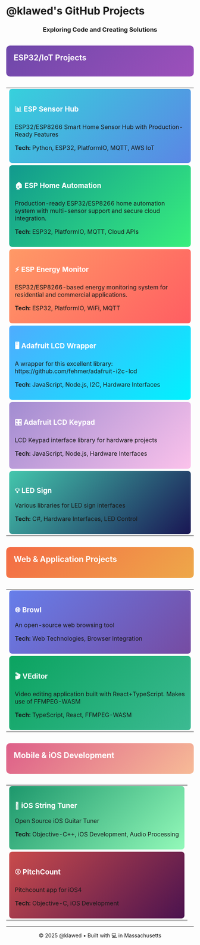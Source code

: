 # @klawed's GitHub Projects

<div align="center">
 
  <h3>Exploring Code and Creating Solutions</h3>
</div>

<br>

<div style="background: linear-gradient(135deg, #6e48aa, #9d50bb); padding: 20px; border-radius: 10px; margin-bottom: 30px;">
  <h2 style="color: white; margin-top: 0;">ESP32/IoT Projects</h2>
</div>

<table>
  <tr>
    <td>
      <div style="background: linear-gradient(135deg, #36d1dc, #5b86e5); padding: 15px; border-radius: 8px;">
        <h3><a href="https://github.com/klawed/esp-sensor-hub" style="color: white; text-decoration: none;">📊 ESP Sensor Hub</a></h3>
        <p>ESP32/ESP8266 Smart Home Sensor Hub with Production-Ready Features</p>
        <p><strong>Tech:</strong> Python, ESP32, PlatformIO, MQTT, AWS IoT</p>
      </div>
    </td>
  </tr>
  <tr>
    <td>
      <div style="background: linear-gradient(135deg, #11998e, #38ef7d); padding: 15px; border-radius: 8px;">
        <h3><a href="https://github.com/klawed/esp-home-automation" style="color: white; text-decoration: none;">🏠 ESP Home Automation</a></h3>
        <p>Production-ready ESP32/ESP8266 home automation system with multi-sensor support and secure cloud integration.</p>
        <p><strong>Tech:</strong> ESP32, PlatformIO, MQTT, Cloud APIs</p>
      </div>
    </td>
  </tr>
  <tr>
    <td>
      <div style="background: linear-gradient(135deg, #ff9966, #ff5e62); padding: 15px; border-radius: 8px;">
        <h3><a href="https://github.com/klawed/esp-energy-monitor" style="color: white; text-decoration: none;">⚡ ESP Energy Monitor</a></h3>
        <p>ESP32/ESP8266-based energy monitoring system for residential and commercial applications.</p>
        <p><strong>Tech:</strong> ESP32, PlatformIO, WiFi, MQTT</p>
      </div>
    </td>
  </tr>
  <tr>
    <td>
      <div style="background: linear-gradient(135deg, #4facfe, #00f2fe); padding: 15px; border-radius: 8px;">
        <h3><a href="https://github.com/klawed/ada-lcd-wrapper" style="color: white; text-decoration: none;">🖥️ Adafruit LCD Wrapper</a></h3>
        <p>A wrapper for this excellent library: https://github.com/fehmer/adafruit-i2c-lcd</p>
        <p><strong>Tech:</strong> JavaScript, Node.js, I2C, Hardware Interfaces</p>
      </div>
    </td>
  </tr>
  <tr>
    <td>
      <div style="background: linear-gradient(135deg, #a18cd1, #fbc2eb); padding: 15px; border-radius: 8px;">
        <h3><a href="https://github.com/klawed/ada-lcd-keypad" style="color: white; text-decoration: none;">🎛️ Adafruit LCD Keypad</a></h3>
        <p>LCD Keypad interface library for hardware projects</p>
        <p><strong>Tech:</strong> JavaScript, Node.js, Hardware Interfaces</p>
      </div>
    </td>
  </tr>
  <tr>
    <td>
      <div style="background: linear-gradient(135deg, #43C6AC, #191654); padding: 15px; border-radius: 8px;">
        <h3><a href="https://github.com/klawed/led-sign" style="color: white; text-decoration: none;">💡 LED Sign</a></h3>
        <p>Various libraries for LED sign interfaces</p>
        <p><strong>Tech:</strong> C#, Hardware Interfaces, LED Control</p>
      </div>
    </td>
  </tr>
</table>

<div style="background: linear-gradient(135deg, #f46b45, #eea849); padding: 20px; border-radius: 10px; margin: 30px 0;">
  <h2 style="color: white; margin-top: 0;">Web & Application Projects</h2>
</div>

<table>
  <tr>
    <td>
      <div style="background: linear-gradient(135deg, #667eea, #764ba2); padding: 15px; border-radius: 8px;">
        <h3><a href="https://github.com/klawed/browl" style="color: white; text-decoration: none;">🌐 Browl</a></h3>
        <p>An open-source web browsing tool</p>
        <p><strong>Tech:</strong> Web Technologies, Browser Integration</p>
      </div>
    </td>
  </tr>
  <tr>
    <td>
      <div style="background: linear-gradient(135deg, #0ba360, #3cba92); padding: 15px; border-radius: 8px;">
        <h3><a href="https://github.com/klawed/veditor" style="color: white; text-decoration: none;">🎬 VEditor</a></h3>
        <p>Video editing application built with React+TypeScript. Makes use of FFMPEG-WASM</p>
        <p><strong>Tech:</strong> TypeScript, React, FFMPEG-WASM</p>
      </div>
    </td>
  </tr>
</table>



<div style="background: linear-gradient(135deg, #DD5E89, #F7BB97); padding: 20px; border-radius: 10px; margin: 30px 0;">
  <h2 style="color: white; margin-top: 0;">Mobile & iOS Development</h2>
</div>

<table>
  <tr>
    <td>
      <div style="background: linear-gradient(135deg, #1D976C, #93F9B9); padding: 15px; border-radius: 8px;">
        <h3><a href="https://github.com/klawed/iOS-String-Tuner" style="color: white; text-decoration: none;">🎸 iOS String Tuner</a></h3>
        <p>Open Source iOS Guitar Tuner</p>
        <p><strong>Tech:</strong> Objective-C++, iOS Development, Audio Processing</p>
      </div>
    </td>
  </tr>
  <tr>
    <td>
      <div style="background: linear-gradient(135deg, #c94b4b, #4b134f); padding: 15px; border-radius: 8px;">
        <h3><a href="https://github.com/klawed/pitchcount" style="color: white; text-decoration: none;">⚾ PitchCount</a></h3>
        <p>Pitchcount app for iOS4</p>
        <p><strong>Tech:</strong> Objective-C, iOS Development</p>
      </div>
    </td>
  </tr>
</table>

---

<div align="center">
  <p>© 2025 @klawed • Built with 💻 in Massachusetts</p>
</div>
